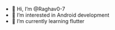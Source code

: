 - 👋 Hi, I’m @Raghav0-7 
- 👀 I’m interested in Android development
- 🌱 I’m currently learning flutter

<!---
Raghav0-7/Raghav0-7 is a ✨ special ✨ repository because its `README.md` (this file) appears on your GitHub profile.
You can click the Preview link to take a look at your changes.
--->
